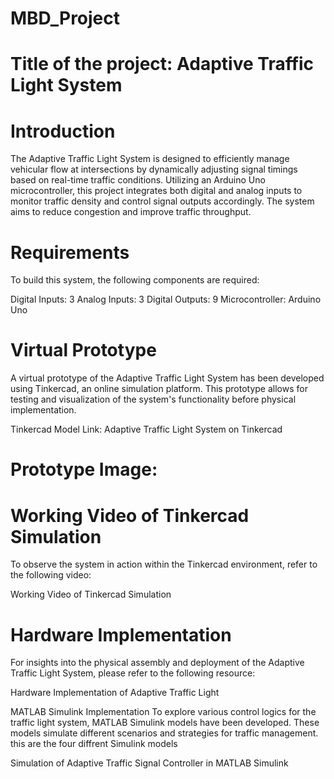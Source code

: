 # MBD_Project
# Title of the project:  Adaptive Traffic Light System
# Introduction
The Adaptive Traffic Light System is designed to efficiently manage vehicular flow at intersections by dynamically adjusting signal timings based on real-time traffic conditions. Utilizing an Arduino Uno microcontroller, this project integrates both digital and analog inputs to monitor traffic density and control signal outputs accordingly. The system aims to reduce congestion and improve traffic throughput.

# Requirements
To build this system, the following components are required:

Digital Inputs: 3
Analog Inputs: 3
Digital Outputs: 9
Microcontroller: Arduino Uno

# Virtual Prototype
A virtual prototype of the Adaptive Traffic Light System has been developed using Tinkercad, an online simulation platform. This prototype allows for testing and visualization of the system's functionality before physical implementation.

Tinkercad Model Link: Adaptive Traffic Light System on Tinkercad

# Prototype Image:


# Working Video of Tinkercad Simulation
To observe the system in action within the Tinkercad environment, refer to the following video:

Working Video of Tinkercad Simulation

# Hardware Implementation
For insights into the physical assembly and deployment of the Adaptive Traffic Light System, please refer to the following resource:

Hardware Implementation of Adaptive Traffic Light

MATLAB Simulink Implementation
To explore various control logics for the traffic light system, MATLAB Simulink models have been developed. These models simulate different scenarios and strategies for traffic management.
this are the four diffrent Simulink models

Simulation of Adaptive Traffic Signal Controller in MATLAB Simulink



